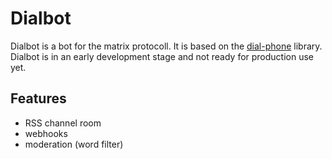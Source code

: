 # Dialbot

Dialbot is a bot for the matrix protocoll. It is based on the [dial-phone]("https://github.com/mtorials/dial-phone") library.
Dialbot is in an early development stage and not ready for production use yet.

## Features

- RSS channel room
- webhooks
- moderation (word filter)
